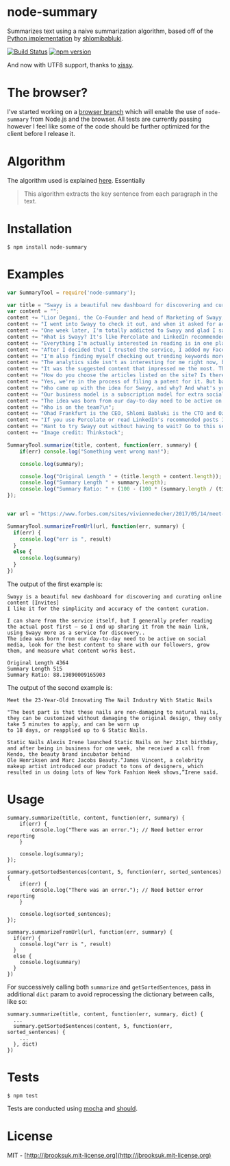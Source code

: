 # node-summary
Summarizes text using a naive summarization algorithm, based off of the [Python implementation](https://gist.github.com/shlomibabluki/5473521) by [shlomibabluki](http://www.github.com/shlomibabluki).

[![Build Status](https://travis-ci.org/jbrooksuk/node-summary.png)](https://travis-ci.org/jbrooksuk/node-summary) [![npm version](https://badge.fury.io/js/node-summary.png)](https://badge.fury.io/js/node-summary)

And now with UTF8 support, thanks to [xissy](https://github.com/xissy).

# The browser?
I've started working on a [browser branch](https://github.com/jbrooksuk/node-summary/tree/browser) which will enable the use of `node-summary` from Node.js and the browser. All tests are currently passing however I feel like some of the code should be further optimized for the client before I release it.

# Algorithm
The algorithm used is explained [here](http://thetokenizer.com/2013/04/28/build-your-own-summary-tool/). Essentially

> This algorithm extracts the key sentence from each paragraph in the text.

# Installation

    $ npm install node-summary

# Examples

```javascript
var SummaryTool = require('node-summary');

var title = "Swayy is a beautiful new dashboard for discovering and curating online content [Invites]";
var content = "";
content += "Lior Degani, the Co-Founder and head of Marketing of Swayy, pinged me last week when I was in California to tell me about his startup and give me beta access. I heard his pitch and was skeptical. I was also tired, cranky and missing my kids – so my frame of mind wasn't the most positive.\n";
content += "I went into Swayy to check it out, and when it asked for access to my Twitter and permission to tweet from my account, all I could think was, \"If this thing spams my Twitter account I am going to bitch-slap him all over the Internet.\" Fortunately that thought stayed in my head, and not out of my mouth.\n";
content += "One week later, I'm totally addicted to Swayy and glad I said nothing about the spam (it doesn't send out spam tweets but I liked the line too much to not use it for this article). I pinged Lior on Facebook with a request for a beta access code for TNW readers. I also asked how soon can I write about it. It's that good. Seriously. I use every content curation service online. It really is That Good.\n";
content += "What is Swayy? It's like Percolate and LinkedIn recommended articles, mixed with trending keywords for the topics you find interesting, combined with an analytics dashboard that shows the trends of what you do and how people react to it. I like it for the simplicity and accuracy of the content curation.\n";
content += "Everything I'm actually interested in reading is in one place – I don't have to skip from another major tech blog over to Harvard Business Review then hop over to another major tech or business blog. It's all in there. And it has saved me So Much Time\n\n";
content += "After I decided that I trusted the service, I added my Facebook and LinkedIn accounts. The content just got That Much Better. I can share from the service itself, but I generally prefer reading the actual post first – so I end up sharing it from the main link, using Swayy more as a service for discovery.\n";
content += "I'm also finding myself checking out trending keywords more often (more often than never, which is how often I do it on Twitter.com).\n\n\n";
content += "The analytics side isn't as interesting for me right now, but that could be due to the fact that I've barely been online since I came back from the US last weekend. The graphs also haven't given me any particularly special insights as I can't see which post got the actual feedback on the graph side (however there are numbers on the Timeline side.) This is a Beta though, and new features are being added and improved daily. I'm sure this is on the list. As they say, if you aren't launching with something you're embarrassed by, you've waited too long to launch.\n";
content += "It was the suggested content that impressed me the most. The articles really are spot on – which is why I pinged Lior again to ask a few questions:\n";
content += "How do you choose the articles listed on the site? Is there an algorithm involved? And is there any IP?\n";
content += "Yes, we're in the process of filing a patent for it. But basically the system works with a Natural Language Processing Engine. Actually, there are several parts for the content matching, but besides analyzing what topics the articles are talking about, we have machine learning algorithms that match you to the relevant suggested stuff. For example, if you shared an article about Zuck that got a good reaction from your followers, we might offer you another one about Kevin Systrom (just a simple example).\n";
content += "Who came up with the idea for Swayy, and why? And what's your business model?\n";
content += "Our business model is a subscription model for extra social accounts (extra Facebook / Twitter, etc) and team collaboration.\n";
content += "The idea was born from our day-to-day need to be active on social media, look for the best content to share with our followers, grow them, and measure what content works best.\n";
content += "Who is on the team?\n";
content += "Ohad Frankfurt is the CEO, Shlomi Babluki is the CTO and Oz Katz does Product and Engineering, and I [Lior Degani] do Marketing. The four of us are the founders. Oz and I were in 8200 [an elite Israeli army unit] together. Emily Engelson does Community Management and Graphic Design.\n";
content += "If you use Percolate or read LinkedIn's recommended posts I think you'll love Swayy.\n";
content += "Want to try Swayy out without having to wait? Go to this secret URL and enter the promotion code thenextweb . The first 300 people to use the code will get access.\n";
content += "Image credit: Thinkstock";

SummaryTool.summarize(title, content, function(err, summary) {
	if(err) console.log("Something went wrong man!");

	console.log(summary);

	console.log("Original Length " + (title.length + content.length));
	console.log("Summary Length " + summary.length);
	console.log("Summary Ratio: " + (100 - (100 * (summary.length / (title.length + content.length)))));
});


var url = "https://www.forbes.com/sites/viviennedecker/2017/05/14/meet-the-23-year-old-innovating-the-nail-industry-with-static-nails/#4b48c203487d"

SummaryTool.summarizeFromUrl(url, function(err, summary) {
  if(err) {
    console.log("err is ", result)
  }
  else {
    console.log(summary)
  }
})


```

The output of the first example is:

```
Swayy is a beautiful new dashboard for discovering and curating online content [Invites]
I like it for the simplicity and accuracy of the content curation.

I can share from the service itself, but I generally prefer reading the actual post first – so I end up sharing it from the main link, using Swayy more as a service for discovery..
The idea was born from our day-to-day need to be active on social media, look for the best content to share with our followers, grow them, and measure what content works best.

Original Length 4364
Summary Length 515
Summary Ratio: 88.19890009165903
```



The output of the second example is:

```
Meet the 23-Year-Old Innovating The Nail Industry With Static Nails

"The best part is that these nails are non-damaging to natural nails, they can be customized without damaging the original design, they only take 5 minutes to apply, and can be worn up
to 18 days, or reapplied up to 6 Static Nails.

Static Nails Alexis Irene launched Static Nails on her 21st birthday, and after being in business for one week, she received a call from Kendo, the beauty brand incubator behind
Ole Henriksen and Marc Jacobs Beauty.“James Vincent, a celebrity makeup artist introduced our product to tons of designers, which resulted in us doing lots of New York Fashion Week shows,”Irene said.
```

# Usage

    summary.summarize(title, content, function(err, summary) {
    	if(err) {
    		console.log("There was an error."); // Need better error reporting
    	}

    	console.log(summary);
    });

    summary.getSortedSentences(content, 5, function(err, sorted_sentences) {
        if(err) {
            console.log("There was an error."); // Need better error reporting
        }

        console.log(sorted_sentences);
    });

    summary.summarizeFromUrl(url, function(err, summary) {
      if(err) {
        console.log("err is ", result)
      }
      else {
        console.log(summary)
      }
    })

For successively calling both `summarize` and `getSortedSentences`, pass in additional `dict` param to avoid reprocessing the dictionary between calls, like so:

    summary.summarize(title, content, function(err, summary, dict) {
      ...
      summary.getSortedSentences(content, 5, function(err, sorted_sentences) {
        ...
      }, dict)
    })

# Tests

	$ npm test

Tests are conducted using [mocha](https://npmjs.org/package/mocha) and [should](https://npmjs.org/package/should).

# License
MIT - [http://jbrooksuk.mit-license.org](http://jbrooksuk.mit-license.org)
